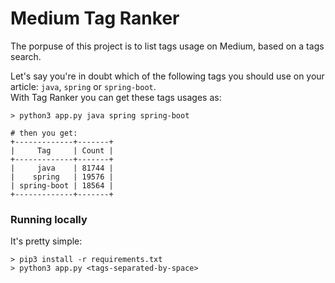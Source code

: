 # Medium Tag Ranker

The porpuse of this project is to list tags usage on Medium, based on a tags search.

Let's say you're in doubt which of the following tags you should use on your article: `java`, `spring` or `spring-boot`.  
With Tag Ranker you can get these tags usages as:

    > python3 app.py java spring spring-boot

    # then you get:
    +-------------+-------+
    |     Tag     | Count |
    +-------------+-------+
    |     java    | 81744 |
    |    spring   | 19576 |
    | spring-boot | 18564 |
    +-------------+-------+

### Running locally
It's pretty simple:

    > pip3 install -r requirements.txt
    > python3 app.py <tags-separated-by-space>